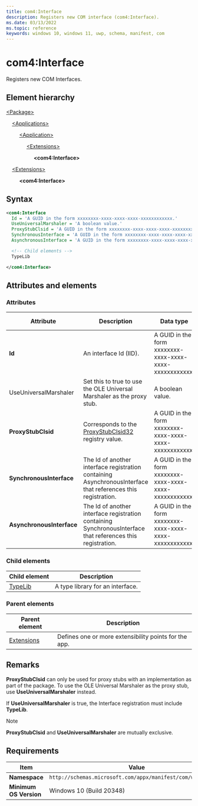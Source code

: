 ```yaml
---
title: com4:Interface
description: Registers new COM interface (com4:Interface).
ms.date: 03/13/2022
ms.topic: reference
keywords: windows 10, windows 11, uwp, schema, manifest, com
---
```


# com4:Interface

Registers new COM Interfaces.

## Element hierarchy

[\<Package\>](element-package.md)

&nbsp;&nbsp;&nbsp;&nbsp;[\<Applications\>](element-applications.md)

&nbsp;&nbsp;&nbsp;&nbsp; &nbsp;&nbsp;&nbsp;&nbsp;[\<Application\>](element-application.md)

&nbsp;&nbsp;&nbsp;&nbsp; &nbsp;&nbsp;&nbsp;&nbsp; &nbsp;&nbsp;&nbsp;&nbsp;[\<Extensions\>](element-1-extensions.md)

&nbsp;&nbsp;&nbsp;&nbsp; &nbsp;&nbsp;&nbsp;&nbsp; &nbsp;&nbsp;&nbsp;&nbsp; &nbsp;&nbsp;&nbsp;&nbsp;**\<com4:Interface\>**

&nbsp;&nbsp;&nbsp;&nbsp;[\<Extensions\>](element-1-extensions.md)

&nbsp;&nbsp;&nbsp;&nbsp; &nbsp;&nbsp;&nbsp;&nbsp;**\<com4:Interface\>**

## Syntax

```xml
<com4:Interface
  Id = 'A GUID in the form xxxxxxxx-xxxx-xxxx-xxxx-xxxxxxxxxxxx.'
  UseUniversalMarshaler = 'A boolean value.'
  ProxyStubClsid = 'A GUID in the form xxxxxxxx-xxxx-xxxx-xxxx-xxxxxxxxxxxx.'
  SynchronousInterface = 'A GUID in the form xxxxxxxx-xxxx-xxxx-xxxx-xxxxxxxxxxxx.'
  AsynchronousInterface = 'A GUID in the form xxxxxxxx-xxxx-xxxx-xxxx-xxxxxxxxxxxx.' >

  <!-- Child elements -->
  TypeLib

</com4:Interface>
```

## Attributes and elements

### Attributes

| Attribute | Description | Data type | Required | Default value |
|-|-|-|-|-|
| **Id** | An interface Id (IID). | A GUID in the form xxxxxxxx-xxxx-xxxx-xxxx-xxxxxxxxxxxx. | Yes |
| UseUniversalMarshaler | Set this to true to use the OLE Universal Marshaler as the proxy stub. | A boolean value. | Yes |  |
| **ProxyStubClsid** | Corresponds to the [ProxyStubClsid32](/windows/win32/com/proxystubclsid32) registry value. | A GUID in the form xxxxxxxx-xxxx-xxxx-xxxx-xxxxxxxxxxxx. | Yes |  |
| **SynchronousInterface** | The Id of another interface registration containing AsynchronousInterface that references this registration. | A GUID in the form xxxxxxxx-xxxx-xxxx-xxxx-xxxxxxxxxxxx. | Yes |  |
| **AsynchronousInterface** | The Id of another interface registration containing SynchronousInterface that references this registration. | A GUID in the form xxxxxxxx-xxxx-xxxx-xxxx-xxxxxxxxxxxx. | Yes |  |

### Child elements

| Child element | Description |
|-|-|
| [TypeLib](element-com4-interface-typelib.md) | A type library for an interface. |

### Parent elements

| Parent element | Description |
|-|-|
| [Extensions](element-1-extensions.md) | Defines one or more extensibility points for the app. |

## Remarks

**ProxyStubClsid** can only be used for proxy stubs with an implementation as part of the package. To use the OLE Universal Marshaler as the proxy stub, use **UseUniversalMarshaler** instead.

If **UseUniversalMarshaler** is true, the Interface registration must include **TypeLib**.

> [!NOTE]
> **ProxyStubClsid** and **UseUniversalMarshaler** are mutually exclusive.

## Requirements

| Item | Value |
|--|--|
| **Namespace** | `http://schemas.microsoft.com/appx/manifest/com/windows10/4` |
| **Minimum OS Version** | Windows 10 (Build 20348) |
